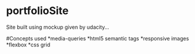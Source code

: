 # portfolioSite
Site built using mockup given by udacity...

#Concepts used
*media-queries
*html5 semantic tags
*responsive images
*flexbox
*css grid
